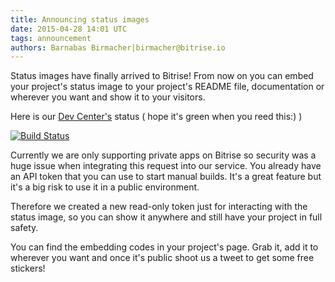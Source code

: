 ```yaml
---
title: Announcing status images
date: 2015-04-28 14:01 UTC
tags: announcement
authors: Barnabas Birmacher|birmacher@bitrise.io
---
```


Status images have finally arrived to Bitrise! From now on you can embed your project's status image to your project's README file, documentation or wherever you want and show it to your visitors.

Here is our [Dev Center's](http://devcenter.bitrise.io) status ( hope it's green when you reed this:) )

[![Build Status](https://www.bitrise.io/app/83acac4fa8a7643e.svg?token=KlXUQom3675zIXd5K2xf7w&branch=master)](http://devcenter.bitrise.io/)

Currently we are only supporting private apps on Bitrise so security was a huge issue when integrating this request into our service. You already have an API token that you can use to start manual builds. It's a great feature but it's a big risk to use it in a public environment.

Therefore we created a new read-only token just for interacting with the status image, so you can show it anywhere and still have your project in full safety.

You can find the embedding codes in your project's page. Grab it, add it to wherever you want and once it's public shoot us a tweet to get some free stickers!
